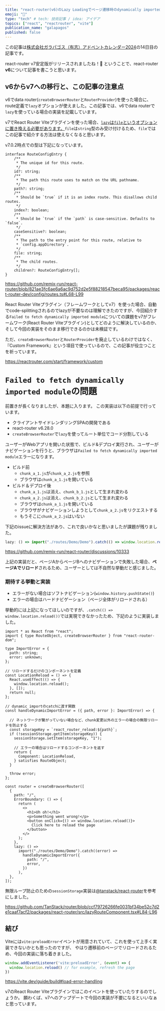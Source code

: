 ```yaml
---
title: "react-router(v6)のLazy Loadingでページ遷移時のdynamically importedエラーを回避する"
emoji: "🔗"
type: "tech" # tech: 技術記事 / idea: アイデア
topics: ["react", "reactrouter", "vite"]
publication_name: "galapagos"
published: false
---
```


この記事は[株式会社ガラパゴス（有志）アドベントカレンダー2024](https://zenn.dev/galapagos/articles/bb5713c3a5d147)の14日目の記事です。

react-router v7安定版がリリースされましたね！🎉
ということで、react-router **v6**について記事を書こうと思います。

## v6からv7への移行と、この記事の注意点

v6でdata router(`createBrowserRouter`と`RouterProvider`)を使った場合に、route定義で`lazy`オプションが使えました。この記事では、v6でdata routerで`lazy`を使っている場合の実装を記載しています。

v7でReact Router Viteプラグインを使った場合、[`lazy`は`file`というオプションに置き換える必要があります。](https://reactrouter.com/upgrading/router-provider#6-migrate-your-routes)`file`は`string`型のみ受け付けるため、`file`ではこの記事で紹介する方法は使えなくなると思います。

v7.0.2時点での型は下記になっています。
```ts: remix-run/react-router/packages/react-router-dev/config/routes.ts
interface RouteConfigEntry {
    /**
     * The unique id for this route.
     */
    id?: string;
    /**
     * The path this route uses to match on the URL pathname.
     */
    path?: string;
    /**
     * Should be `true` if it is an index route. This disallows child routes.
     */
    index?: boolean;
    /**
     * Should be `true` if the `path` is case-sensitive. Defaults to `false`.
     */
    caseSensitive?: boolean;
    /**
     * The path to the entry point for this route, relative to
     * `config.appDirectory`.
     */
    file: string;
    /**
     * The child routes.
     */
    children?: RouteConfigEntry[];
}
```

https://github.com/remix-run/react-router/blob/821ae3fc6ae6a6ac9d752d2e5f88218547beca95/packages/react-router-dev/config/routes.ts#L68-L99

React Router Viteプラグイン（フレームワークとしてv7）を使った場合、自動でcode-splittingされるのでlazyが不要なのは理解できたのですが、今回紹介する`Failed to fetch dynamically imported module`についての課題をv7がフレームワーク(React Router Viteプラグイン)としてどのように解決しているのか、そして今回の実装をそのまま移行できるのかは未検証です。

ただ、`createBrowserRouter`と`RouterProvider`を廃止しているわけではなく、『Custom Framework』という項目で使っているので、この記事が役立つことを祈っています。

https://reactrouter.com/start/framework/custom

# `Failed to fetch dynamically imported module`の問題

前置きが長くなりましたが、本題に入ります。
この実装は以下の前提で行っています。

- クライアントサイドレンダリングSPAの開発である
- react-router v6.28.0
- `createBrowserRouter`で`lazy`を使ってルート単位でコード分割している

ユーザーがWebアプリを開いた状態で、ビルド&デプロイ実行され、ユーザーがナビゲーションを行うと、ブラウザは`Failed to fetch dynamically imported module`エラーになります。

- ビルド前
  - `chunk_a_1.js`が`chunk_a_2.js`を参照
  - ブラウザは`chunk_a_1.js`を開いている
- ビルド＆デプロイ後
  - `chunk_a_1.js`は消え、`chunk_b_1.js`として生まれ変わる
  - `chunk_a_2.js`は消え、`chunk_b_2.js`として生まれ変わる
  - ブラウザは`chunk_a_1.js`を開いている
  - ブラウザがナビゲーションしようとして`chunk_a_2.js`をリクエストする
  - もうそこに`chunk_a_2.js`はいない

下記のissueに解決方法があり、これで良いかなと思いましたが課題が残りました。

```ts
lazy: () => import("./routes/Demo/Demo").catch(() => window.location.reload()),
```

https://github.com/remix-run/react-router/discussions/10333

上記の実装だと、ページAからページBへのナビゲーションで失敗した場合、**ページAでリロード**されるため、ユーザーとしては不自然な挙動だと感じました。

### 期待する挙動と実装

- エラーがない場合はソフトナビゲーション(`window.history.pushState()`)
- エラーの場合はハードナビゲーション（ページ全体がリロードされる）

挙動的には上記になってほしいのですが、`.catch(() => window.location.reload())`では実現できなかったため、下記のように実装しました。

```tsx
import * as React from "react";
import { type RouteObject, createBrowserRouter } from "react-router-dom";

type ImportError = {
  path: string;
  error: unknown;
};

// リロードするだけのコンポーネントを定義
const LocationReload = () => {
  React.useEffect(() => {
    window.location.reload();
  }, []);
  return null;
};

// dynamic importのcatchに渡す関数
const handleDynamicImportError = ({ path, error }: ImportError) => {

  // ネットワークが繋がっていない場合など、chunk変更以外のエラーの場合の無限リロードを防止する
  const storageKey = `react_router_reload:${path}`;
  if (!sessionStorage.getItem(storageKey)) {
    sessionStorage.setItem(storageKey, "1");

    // エラーの場合はリロードするコンポーネントを返す
    return {
      Component: LocationReload,
    } satisfies RouteObject;
  }

  throw error;
};

const router = createBrowserRouter([
  {
    path: "/",
    ErrorBoundary: () => {
      return (
        <>
          <h1>Uh oh!</h1>
          <p>Something went wrong!</p>
          <button onClick={() => window.location.reload()}>
            Click here to reload the page
          </button>
        </>
      );
    },
    lazy: () =>
      import("./routes/Demo/Demo").catch((error) =>
        handleDynamicImportError({
          path: "/",
          error,
        })
      ),
  },
]);
```

無限ループ防止のための`sessionStorage`実装は[@tanstack/react-router](https://tanstack.com/router/latest)を参考にしました。

https://github.com/TanStack/router/blob/ccf79726266fe0031bf34be52c7d2e1caaf7acf2/packages/react-router/src/lazyRouteComponent.tsx#L84-L96

## 結び

Viteには`vite:preloadError`イベントが用意されていて、これを使って上手く実装できないかとも思ったのですが、
やはり遷移前のページでリロードされるため、今回の実装に落ち着きました。

```ts
window.addEventListener('vite:preloadError', (event) => {
  window.location.reload() // for example, refresh the page
})
```

https://vite.dev/guide/build#load-error-handling

v7のReact Router Viteプラグインではこのイベントを使っていたりするのでしょうか。
願わくば、v7へのアップデートで今回の実装が不要になるといいなぁと思っています。
